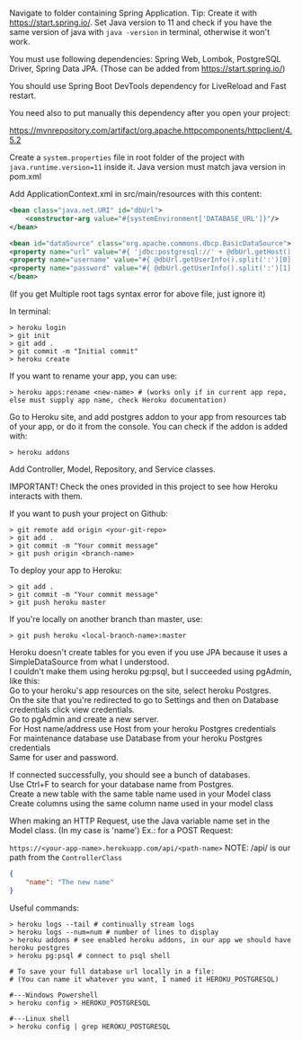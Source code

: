 Navigate to folder containing Spring Application. Tip: Create it with https://start.spring.io/. Set Java version to 11 and check if you have the same version of java with ```java -version``` in terminal, otherwise it won't work.

You must use following dependencies: Spring Web, Lombok, PostgreSQL Driver, Spring Data JPA. (Those can be added from https://start.spring.io/)

You should use Spring Boot DevTools dependency for LiveReload and Fast restart.

You need also to put manually this dependency after you open your project:

https://mvnrepository.com/artifact/org.apache.httpcomponents/httpclient/4.5.2


Create a  ```system.properties``` file in root folder of the project with ```java.runtime.version=11``` inside it. Java version must match java version in pom.xml

Add ApplicationContext.xml in src/main/resources with this content:
```xml
<bean class="java.net.URI" id="dbUrl">
    <constructor-arg value="#{systemEnvironment['DATABASE_URL']}"/>
</bean>

<bean id="dataSource" class="org.apache.commons.dbcp.BasicDataSource">
<property name="url" value="#{ 'jdbc:postgresql://' + @dbUrl.getHost() + @dbUrl.getPath() }"/>
<property name="username" value="#{ @dbUrl.getUserInfo().split(':')[0] }"/>
<property name="password" value="#{ @dbUrl.getUserInfo().split(':')[1] }"/>
</bean>
```
(If you get Multiple root tags syntax error for above file, just ignore it)


In terminal:
```shell
> heroku login
> git init
> git add .
> git commit -m "Initial commit"
> heroku create
```
If you want to rename your app, you can use:
```shell
> heroku apps:rename <new-name> # (works only if in current app repo, else must supply app name, check Heroku documentation) 
```

Go to Heroku site, and add postgres addon to your app from resources tab of your app, or do it from the console.
You can check if the addon is added with:
```shell
> heroku addons
```

Add Controller, Model, Repository, and Service classes.

IMPORTANT!
Check the ones provided in this project to see how Heroku interacts with them.

If you want to push your project on Github:
```shell
> git remote add origin <your-git-repo>  
> git add .
> git commit -m "Your commit message"
> git push origin <branch-name>
```

To deploy your app to Heroku:
```shell
> git add .
> git commit -m "Your commit message"
> git push heroku master 
```
If you're locally on another branch than master, use:
```shell
> git push heroku <local-branch-name>:master
```

Heroku doesn't create tables for you even if you use JPA because it uses a SimpleDataSource from what I understood. \
I couldn't make them using heroku pg:psql, but I succeeded using pgAdmin, like this: \
Go to your heroku's app resources on the site, select heroku Postgres. \
On the site that you're redirected to go to Settings and then on Database credentials click view credentials. \
Go to pgAdmin and create a new server. \
For Host name/address use Host from your heroku Postgres credentials \
For maintenance database use Database from your heroku Postgres credentials \
Same for user and password. 

If connected successfully, you should see a bunch of databases. \
Use Ctrl+F to search for your database name from Postgres. \
Create a new table with the same table name used in your Model class \
Create columns using the same column name used  in your model class

When making an HTTP Request, use the Java variable name set in the Model class. (In my case is 'name') Ex.: for a POST Request:

```https://<your-app-name>.herokuapp.com/api/<path-name>```   NOTE: /api/<path-name> is our path from the ```ControllerClass```
```json
{
    "name": "The new name"
}
```

Useful commands:
```shell
> heroku logs --tail # continually stream logs
> heroku logs --num=num # number of lines to display
> heroku addons # see enabled heroku addons, in our app we should have heroku postgres
> heroku pg:psql # connect to psql shell

# To save your full database url locally in a file:
# (You can name it whatever you want, I named it HEROKU_POSTGRESQL)

#---Windows Powershell
> heroku config > HEROKU_POSTGRESQL 

#---Linux shell
> heroku config | grep HEROKU_POSTGRESQL
```


